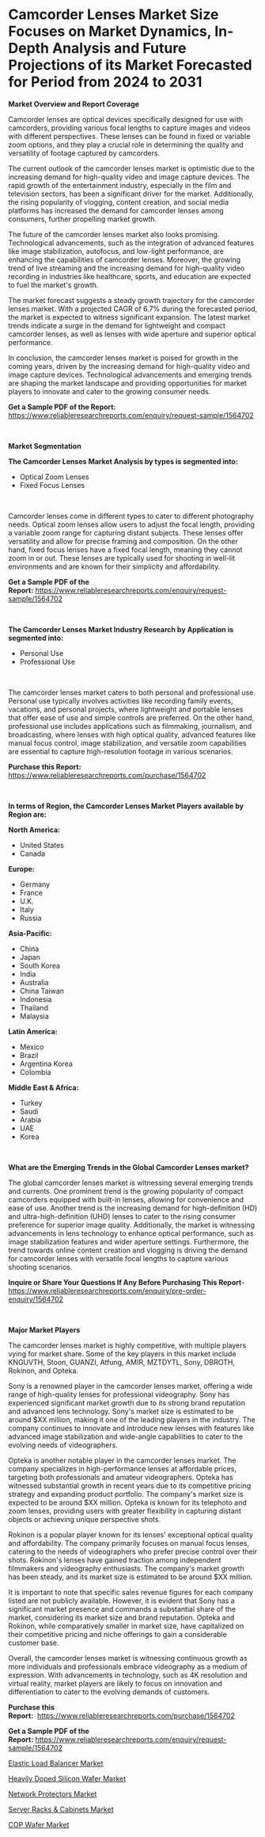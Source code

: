 <p><h1>Camcorder Lenses Market Size Focuses on Market Dynamics, In-Depth Analysis and Future Projections of its Market Forecasted for Period from 2024 to 2031</h1></p><p><strong>Market Overview and Report Coverage</strong></p>
<p><p>Camcorder lenses are optical devices specifically designed for use with camcorders, providing various focal lengths to capture images and videos with different perspectives. These lenses can be found in fixed or variable zoom options, and they play a crucial role in determining the quality and versatility of footage captured by camcorders.</p><p>The current outlook of the camcorder lenses market is optimistic due to the increasing demand for high-quality video and image capture devices. The rapid growth of the entertainment industry, especially in the film and television sectors, has been a significant driver for the market. Additionally, the rising popularity of vlogging, content creation, and social media platforms has increased the demand for camcorder lenses among consumers, further propelling market growth.</p><p>The future of the camcorder lenses market also looks promising. Technological advancements, such as the integration of advanced features like image stabilization, autofocus, and low-light performance, are enhancing the capabilities of camcorder lenses. Moreover, the growing trend of live streaming and the increasing demand for high-quality video recording in industries like healthcare, sports, and education are expected to fuel the market's growth.</p><p>The market forecast suggests a steady growth trajectory for the camcorder lenses market. With a projected CAGR of 6.7% during the forecasted period, the market is expected to witness significant expansion. The latest market trends indicate a surge in the demand for lightweight and compact camcorder lenses, as well as lenses with wide aperture and superior optical performance.</p><p>In conclusion, the camcorder lenses market is poised for growth in the coming years, driven by the increasing demand for high-quality video and image capture devices. Technological advancements and emerging trends are shaping the market landscape and providing opportunities for market players to innovate and cater to the growing consumer needs.</p></p>
<p><strong>Get a Sample PDF of the Report:</strong> <a href="https://www.reliableresearchreports.com/enquiry/request-sample/1564702">https://www.reliableresearchreports.com/enquiry/request-sample/1564702</a></p>
<p>&nbsp;</p>
<p><strong>Market Segmentation</strong></p>
<p><strong>The Camcorder Lenses Market Analysis by types is segmented into:</strong></p>
<p><ul><li>Optical Zoom Lenses</li><li>Fixed Focus Lenses</li></ul></p>
<p>&nbsp;</p>
<p><p>Camcorder lenses come in different types to cater to different photography needs. Optical zoom lenses allow users to adjust the focal length, providing a variable zoom range for capturing distant subjects. These lenses offer versatility and allow for precise framing and composition. On the other hand, fixed focus lenses have a fixed focal length, meaning they cannot zoom in or out. These lenses are typically used for shooting in well-lit environments and are known for their simplicity and affordability.</p></p>
<p><strong>Get a Sample PDF of the Report:</strong>&nbsp;<a href="https://www.reliableresearchreports.com/enquiry/request-sample/1564702">https://www.reliableresearchreports.com/enquiry/request-sample/1564702</a></p>
<p>&nbsp;</p>
<p><strong>The Camcorder Lenses Market Industry Research by Application is segmented into:</strong></p>
<p><ul><li>Personal Use</li><li>Professional Use</li></ul></p>
<p>&nbsp;</p>
<p><p>The camcorder lenses market caters to both personal and professional use. Personal use typically involves activities like recording family events, vacations, and personal projects, where lightweight and portable lenses that offer ease of use and simple controls are preferred. On the other hand, professional use includes applications such as filmmaking, journalism, and broadcasting, where lenses with high optical quality, advanced features like manual focus control, image stabilization, and versatile zoom capabilities are essential to capture high-resolution footage in various scenarios.</p></p>
<p><strong>Purchase this Report:</strong>&nbsp; <a href="https://www.reliableresearchreports.com/purchase/1564702">https://www.reliableresearchreports.com/purchase/1564702</a></p>
<p>&nbsp;</p>
<p><strong>In terms of Region, the Camcorder Lenses Market Players available by Region are:</strong></p>
<p>
    <p> <strong> North America: </strong>
        <ul>
            <li>United States</li>
            <li>Canada</li>
        </ul>
        </p> 
    <p> <strong> Europe: </strong>
        <ul>
            <li>Germany</li>
            <li>France</li>
            <li>U.K.</li>
            <li>Italy</li>
            <li>Russia</li>
        </ul>
        </p> 
    <p> <strong> Asia-Pacific: </strong>
        <ul>
            <li>China</li>
            <li>Japan</li>
            <li>South Korea</li>
            <li>India</li>
            <li>Australia</li>
            <li>China Taiwan</li>
            <li>Indonesia</li>
            <li>Thailand</li>
            <li>Malaysia</li>
        </ul>
        </p> 
    <p> <strong> Latin America: </strong>
        <ul>
            <li>Mexico</li>
            <li>Brazil</li>
            <li>Argentina Korea</li>
            <li>Colombia</li>
        </ul>
        </p> 
    <p> <strong> Middle East & Africa: </strong>
        <ul>
            <li>Turkey</li>
            <li>Saudi</li>
            <li>Arabia</li>
            <li>UAE</li>
            <li>Korea</li>
        </ul>
    </p>
    </p>
<p>&nbsp;</p>
<p><strong>What are the Emerging Trends in the Global Camcorder Lenses market?</strong></p>
<p><p>The global camcorder lenses market is witnessing several emerging trends and currents. One prominent trend is the growing popularity of compact camcorders equipped with built-in lenses, allowing for convenience and ease of use. Another trend is the increasing demand for high-definition (HD) and ultra-high-definition (UHD) lenses to cater to the rising consumer preference for superior image quality. Additionally, the market is witnessing advancements in lens technology to enhance optical performance, such as image stabilization features and wider aperture settings. Furthermore, the trend towards online content creation and vlogging is driving the demand for camcorder lenses with versatile focal lengths to capture various shooting scenarios.</p></p>
<p><strong>Inquire or Share Your Questions If Any Before Purchasing This Report</strong>- <a href="https://www.reliableresearchreports.com/enquiry/pre-order-enquiry/1564702">https://www.reliableresearchreports.com/enquiry/pre-order-enquiry/1564702</a></p>
<p>&nbsp;</p>
<p><strong>Major Market Players</strong></p>
<p><p>The camcorder lenses market is highly competitive, with multiple players vying for market share. Some of the key players in this market include KNGUVTH, Stoon, GUANZI, Atfung, AMIR, MZTDYTL, Sony, DBROTH, Rokinon, and Opteka.</p><p>Sony is a renowned player in the camcorder lenses market, offering a wide range of high-quality lenses for professional videography. Sony has experienced significant market growth due to its strong brand reputation and advanced lens technology. Sony's market size is estimated to be around $XX million, making it one of the leading players in the industry. The company continues to innovate and introduce new lenses with features like advanced image stabilization and wide-angle capabilities to cater to the evolving needs of videographers.</p><p>Opteka is another notable player in the camcorder lenses market. The company specializes in high-performance lenses at affordable prices, targeting both professionals and amateur videographers. Opteka has witnessed substantial growth in recent years due to its competitive pricing strategy and expanding product portfolio. The company's market size is expected to be around $XX million. Opteka is known for its telephoto and zoom lenses, providing users with greater flexibility in capturing distant objects or achieving unique perspective shots.</p><p>Rokinon is a popular player known for its lenses' exceptional optical quality and affordability. The company primarily focuses on manual focus lenses, catering to the needs of videographers who prefer precise control over their shots. Rokinon's lenses have gained traction among independent filmmakers and videography enthusiasts. The company's market growth has been steady, and its market size is estimated to be around $XX million.</p><p>It is important to note that specific sales revenue figures for each company listed are not publicly available. However, it is evident that Sony has a significant market presence and commands a substantial share of the market, considering its market size and brand reputation. Opteka and Rokinon, while comparatively smaller in market size, have capitalized on their competitive pricing and niche offerings to gain a considerable customer base.</p><p>Overall, the camcorder lenses market is witnessing continuous growth as more individuals and professionals embrace videography as a medium of expression. With advancements in technology, such as 4K resolution and virtual reality, market players are likely to focus on innovation and differentiation to cater to the evolving demands of customers.</p></p>
<p><strong>Purchase this Report:</strong>&nbsp;&nbsp;<a href="https://www.reliableresearchreports.com/purchase/1564702">https://www.reliableresearchreports.com/purchase/1564702</a></p>
<p></p>
<p><strong>Get a Sample PDF of the Report:</strong>&nbsp;<a href="https://www.reliableresearchreports.com/enquiry/request-sample/1564702">https://www.reliableresearchreports.com/enquiry/request-sample/1564702</a></p>
<p><p><a href="https://github.com/YashRP12/Market-Research-Report-List-2/blob/main/elastic-load-balancer-market.md">Elastic Load Balancer Market</a></p><p><a href="https://github.com/santosh758595/Market-Research-Report-List-2/blob/main/heavily-doped-silicon-wafer-market.md">Heavily Doped Silicon Wafer Market</a></p><p><a href="https://github.com/AKSHATREPORTPRIME/Market-Research-Report-List-2/blob/main/network-protectors-market.md">Network Protectors Market</a></p><p><a href="https://github.com/Chiragrp26/Market-Research-Report-List-2/blob/main/server-racks-cabinets-market.md">Server Racks & Cabinets Market</a></p><p><a href="https://github.com/Chiragrp25/Market-Research-Report-List-2/blob/main/cop-wafer-market.md">COP Wafer Market</a></p></p>